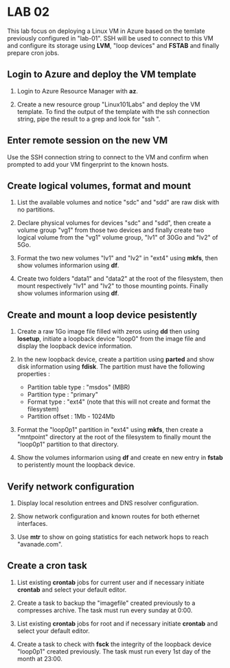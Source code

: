 # LAB 02

This lab focus on deploying a Linux VM in Azure based on the temlate previously configured in "lab-01". SSH will be used to connect to this VM and configure its storage using **LVM**, "loop devices" and **FSTAB** and finally prepare cron jobs.

## Login to Azure and deploy the VM template

1. Login to Azure Resource Manager with **az**.

2. Create a new resource group "Linux101Labs" and deploy the VM template. To find the output of the template with the ssh connection string, pipe the result to a grep and look for "ssh ".

## Enter remote session on the new VM

Use the SSH connection string to connect to the VM and confirm when prompted to add your VM fingerprint to the known hosts.

## Create logical volumes, format and mount

1. List the available volumes and notice "sdc" and "sdd" are raw disk with no partitions.

2. Declare physical volumes for devices "sdc" and "sdd", then create a volume group "vg1" from those two devices and finally create two logical volume from the "vg1" volume group, "lv1" of 30Go and "lv2" of 5Go.

3. Format the two new volumes "lv1" and "lv2" in "ext4" using **mkfs**, then show volumes informarion using **df**.

4. Create two folders "data1" and "data2" at the root of the filesystem, then mount respectively "lv1" and "lv2" to those mounting points. Finally show volumes informarion using **df**.

## Create and mount a loop device pesistently

1. Create a raw 1Go image file filled with zeros using **dd** then using **losetup**, initiate a loopback device "loop0" from the image file and display the loopback device information.

2. In the new loopback device, create a partition using **parted** and show disk information using **fdisk**. The partition must have the following properties :
    - Partition table type : "msdos" (MBR)
    - Partition type : "primary"
    - Format type : "ext4" (note that this will not create and format the filesystem)
    - Partition offset : 1Mb - 1024Mb

3. Format the "loop0p1" partition in "ext4" using **mkfs**, then create a "mntpoint" directory at the root of the filesystem to finally mount the "loop0p1" partition to that directory.

4. Show the volumes informarion using **df** and create en new entry in **fstab** to peristently mount the loopback device.

## Verify network configuration

1. Display local resolution entrees and DNS resolver configuration.

2. Show network configuration and known routes for both ethernet interfaces.

3. Use **mtr** to show on going statistics for each network hops to reach "avanade.com".

## Create a cron task

1. List existing **crontab** jobs for current user and if necessary initiate **crontab** and select your default editor.

2. Create a task to backup the "imagefile" created previously to a compresses archive. The task must run every sunday at 0:00.

3. List existing **crontab** jobs for root and if necessary initiate **crontab** and select your default editor.

4. Create a task to check with **fsck** the integrity of the loopback device "loop0p1" created previously. The task must run every 1st day of the month at 23:00.